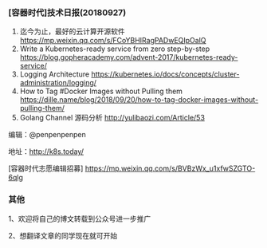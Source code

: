 ### [容器时代]技术日报(20180927)

1. 迄今为止，最好的云计算开源软件 <https://mp.weixin.qq.com/s/FCoYBHIRagPADwEQIpOalQ>
2. Write a Kubernetes-ready service from zero step-by-step <https://blog.gopheracademy.com/advent-2017/kubernetes-ready-service/>
3. Logging Architecture <https://kubernetes.io/docs/concepts/cluster-administration/logging/>
4. How to Tag #Docker Images without Pulling them <https://dille.name/blog/2018/09/20/how-to-tag-docker-images-without-pulling-them/>
5. Golang Channel 源码分析 <http://yulibaozi.com/Article/53>

编辑：@penpenpenpen

地址：<http://k8s.today/>

[容器时代志愿编辑招募] <https://mp.weixin.qq.com/s/BVBzWx_u1xfwSZGTO-6qlg>

### 其他

1、欢迎将自己的博文转载到公众号进一步推广

2、想翻译文章的同学现在就可开始

